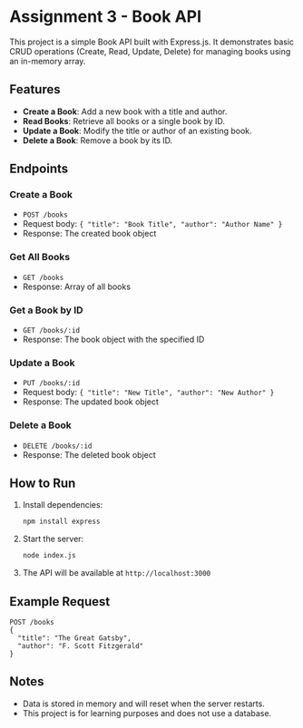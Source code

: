 # Assignment 3 - Book API

This project is a simple Book API built with Express.js. It demonstrates basic CRUD operations (Create, Read, Update, Delete) for managing books using an in-memory array.

## Features

- **Create a Book**: Add a new book with a title and author.
- **Read Books**: Retrieve all books or a single book by ID.
- **Update a Book**: Modify the title or author of an existing book.
- **Delete a Book**: Remove a book by its ID.

## Endpoints

### Create a Book

- `POST /books`
- Request body: `{ "title": "Book Title", "author": "Author Name" }`
- Response: The created book object

### Get All Books

- `GET /books`
- Response: Array of all books

### Get a Book by ID

- `GET /books/:id`
- Response: The book object with the specified ID

### Update a Book

- `PUT /books/:id`
- Request body: `{ "title": "New Title", "author": "New Author" }`
- Response: The updated book object

### Delete a Book

- `DELETE /books/:id`
- Response: The deleted book object

## How to Run

1. Install dependencies:

   ```bash
   npm install express
   ```

2. Start the server:

   ```bash
   node index.js
   ```

3. The API will be available at `http://localhost:3000`

## Example Request

```http
POST /books
{
  "title": "The Great Gatsby",
  "author": "F. Scott Fitzgerald"
}
```

## Notes

- Data is stored in memory and will reset when the server restarts.
- This project is for learning purposes and does not use a database.
